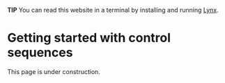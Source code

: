 **TIP** You can read this website in a terminal by installing and running [Lynx](https://lynx.browser.org/).

# Getting started with control sequences

This page is under construction.
